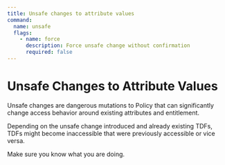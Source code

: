 ```yaml
---
title: Unsafe changes to attribute values
command:
  name: unsafe
  flags:
    - name: force
      description: Force unsafe change without confirmation
      required: false
---
```


# Unsafe Changes to Attribute Values

Unsafe changes are dangerous mutations to Policy that can significantly change access behavior around existing attributes
and entitlement.

Depending on the unsafe change introduced and already existing TDFs, TDFs might become inaccessible that were previously
accessible or vice versa.

Make sure you know what you are doing.
